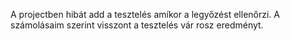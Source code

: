 A projectben hibát add a tesztelés amíkor a legyőzést ellenőrzi.
A számolásaim szerint visszont a tesztelés vár rosz eredményt.
